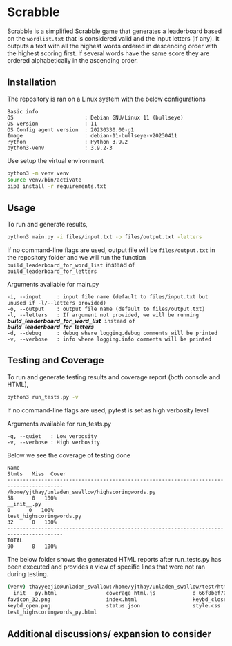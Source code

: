 # Scrabble

Scrabble is a simplified Scrabble game that generates a leaderboard based on the ```wordlist.txt``` that is considered
valid
and the input letters (if any).
It outputs a text with all the highest words ordered in descending order with the highest scoring first. If several
words have the same score they are ordered alphabetically in the ascending order.

## Installation

The repository is ran on a Linux system with the below configurations

```
Basic info
OS                       : Debian GNU/Linux 11 (bullseye)
OS version               : 11
OS Config agent version  : 20230330.00-g1
Image                    : debian-11-bullseye-v20230411
Python                   : Python 3.9.2
python3-venv             : 3.9.2-3
```

Use setup the virtual environment

```bash
python3 -m venv venv
source venv/bin/activate
pip3 install -r requirements.txt
```

## Usage

To run and generate results,

```bash
python3 main.py -i files/input.txt -o files/output.txt -letters
```

If no command-line flags are used, output file will be ```files/output.txt``` in the repository folder and we will
run the function ```build_leaderboard_for_word_list ```instead of ```build_leaderboard_for_letters```

Arguments available for main.py

```
-i, --input     : input file name (default to files/input.txt but unused if -l/--letters provided)
-o, --output    : output file name (default to files/output.txt)
-l, --letters   : If argument not provided, we will be running 𝙗𝙪𝙞𝙡𝙙_𝙡𝙚𝙖𝙙𝙚𝙧𝙗𝙤𝙖𝙧𝙙_𝙛𝙤𝙧_𝙬𝙤𝙧𝙙_𝙡𝙞𝙨𝙩 instead of 𝙗𝙪𝙞𝙡𝙙_𝙡𝙚𝙖𝙙𝙚𝙧𝙗𝙤𝙖𝙧𝙙_𝙛𝙤𝙧_𝙡𝙚𝙩𝙩𝙚𝙧𝙨
-d, --debug     : debug where logging.debug comments will be printed
-v, --verbose   : info where logging.info comments will be printed
```

## Testing and Coverage

To run and generate testing results and coverage report (both console and HTML),

```bash
python3 run_tests.py -v
```

If no command-line flags are used, pytest is set as high verbosity level

Arguments available for run_tests.py

```
-q, --quiet   : Low verbosity
-v, --verbose : High verbosity
```

Below we see the coverage of testing done

```
Name                                                                 Stmts   Miss  Cover
----------------------------------------------------------------------------------------
/home/yjthay/unladen_swallow/highscoringwords.py                        58      0   100%
__init__.py                                                              0      0   100%
test_highscoringwords.py                                                32      0   100%
----------------------------------------------------------------------------------------
TOTAL                                                                   90      0   100%
```

The below folder shows the generated HTML reports after run_tests.py has been executed and provides a view of specific
lines that were not ran during testing.

```bash
(venv) thayyeejie@unladen_swallow:/home/yjthay/unladen_swallow/test/htmlcov$ ls
__init___py.html                coverage_html.js            d_66f8bef7029fb3db_highscoringwords_py.html  
favicon_32.png                  index.html                  keybd_closed.png  
keybd_open.png                  status.json                 style.css
test_highscoringwords_py.html
```

## Additional discussions/ expansion to consider

